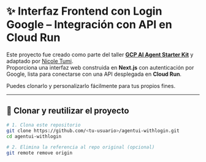 # ✨ Interfaz Frontend con Login Google – Integración con API en Cloud Run

Este proyecto fue creado como parte del taller [**GCP AI Agent Starter Kit**](https://github.com/macespinoza/gcp-ai-agent-starter-kit) y adaptado por [Nicole Tumi](https://www.linkedin.com/in/nicoletumi/).  
Proporciona una interfaz web construida en **Next.js** con autenticación por Google, lista para conectarse con una API desplegada en **Cloud Run**.

Puedes clonarlo y personalizarlo fácilmente para tus propios fines.

---

## 🚀 Clonar y reutilizar el proyecto

```bash
# 1. Clona este repositorio
git clone https://github.com/<tu-usuario>/agentui-withlogin.git
cd agentui-withlogin

# 2. Elimina la referencia al repo original (opcional)
git remote remove origin
```
